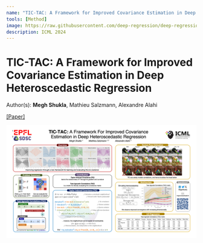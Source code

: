 ```yaml
---
name: "TIC-TAC: A Framework for Improved Covariance Estimation in Deep Heteroscedastic Regression"
tools: [Method]
image: https://raw.githubusercontent.com/deep-regression/deep-regression.github.io/master/files/images/tic-tac.jpg
description: ICML 2024
---
```


# TIC-TAC: A Framework for Improved Covariance Estimation in Deep Heteroscedastic Regression
Author(s): **Megh Shukla**, Mathieu Salzmann, Alexandre Alahi  

<a href="https://deep-regression.github.io/files/papers/icml/TIC-TAC.pdf" target="_blank">[Paper]</a> 

![TIC-TAC_Poster](https://raw.githubusercontent.com/deep-regression/deep-regression.github.io/master/files/papers/icml/TIC-TAC_Poster.png)
